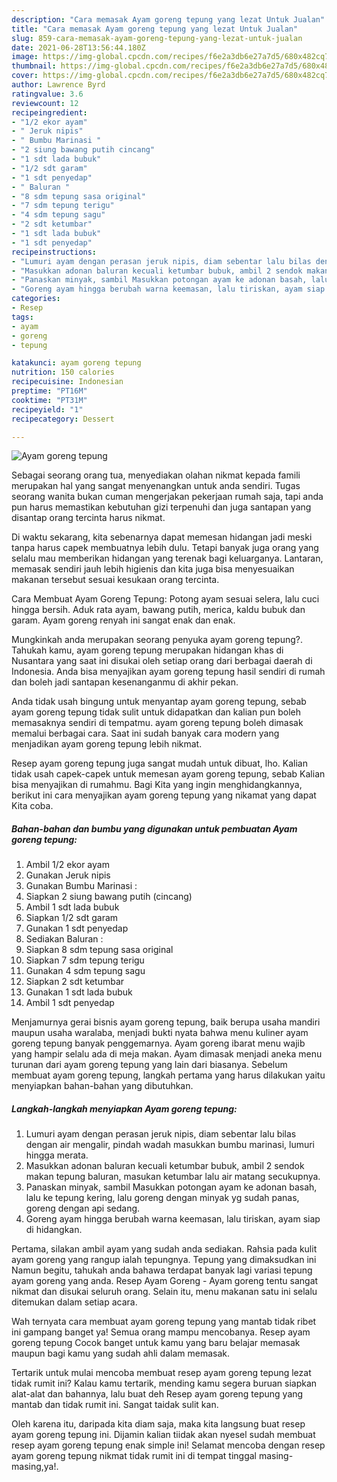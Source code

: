 ```yaml
---
description: "Cara memasak Ayam goreng tepung yang lezat Untuk Jualan"
title: "Cara memasak Ayam goreng tepung yang lezat Untuk Jualan"
slug: 859-cara-memasak-ayam-goreng-tepung-yang-lezat-untuk-jualan
date: 2021-06-28T13:56:44.180Z
image: https://img-global.cpcdn.com/recipes/f6e2a3db6e27a7d5/680x482cq70/ayam-goreng-tepung-foto-resep-utama.jpg
thumbnail: https://img-global.cpcdn.com/recipes/f6e2a3db6e27a7d5/680x482cq70/ayam-goreng-tepung-foto-resep-utama.jpg
cover: https://img-global.cpcdn.com/recipes/f6e2a3db6e27a7d5/680x482cq70/ayam-goreng-tepung-foto-resep-utama.jpg
author: Lawrence Byrd
ratingvalue: 3.6
reviewcount: 12
recipeingredient:
- "1/2 ekor ayam"
- " Jeruk nipis"
- " Bumbu Marinasi "
- "2 siung bawang putih cincang"
- "1 sdt lada bubuk"
- "1/2 sdt garam"
- "1 sdt penyedap"
- " Baluran "
- "8 sdm tepung sasa original"
- "7 sdm tepung terigu"
- "4 sdm tepung sagu"
- "2 sdt ketumbar"
- "1 sdt lada bubuk"
- "1 sdt penyedap"
recipeinstructions:
- "Lumuri ayam dengan perasan jeruk nipis, diam sebentar lalu bilas dengan air mengalir, pindah wadah masukkan bumbu marinasi, lumuri hingga merata."
- "Masukkan adonan baluran kecuali ketumbar bubuk, ambil 2 sendok makan tepung baluran, masukan ketumbar lalu air matang secukupnya."
- "Panaskan minyak, sambil Masukkan potongan ayam ke adonan basah, lalu ke tepung kering, lalu goreng dengan minyak yg sudah panas, goreng dengan api sedang."
- "Goreng ayam hingga berubah warna keemasan, lalu tiriskan, ayam siap di hidangkan."
categories:
- Resep
tags:
- ayam
- goreng
- tepung

katakunci: ayam goreng tepung 
nutrition: 150 calories
recipecuisine: Indonesian
preptime: "PT16M"
cooktime: "PT31M"
recipeyield: "1"
recipecategory: Dessert

---
```



![Ayam goreng tepung](https://img-global.cpcdn.com/recipes/f6e2a3db6e27a7d5/680x482cq70/ayam-goreng-tepung-foto-resep-utama.jpg)

Sebagai seorang orang tua, menyediakan olahan nikmat kepada famili merupakan hal yang sangat menyenangkan untuk anda sendiri. Tugas seorang  wanita bukan cuman mengerjakan pekerjaan rumah saja, tapi anda pun harus memastikan kebutuhan gizi terpenuhi dan juga santapan yang disantap orang tercinta harus nikmat.

Di waktu  sekarang, kita sebenarnya dapat memesan hidangan jadi meski tanpa harus capek membuatnya lebih dulu. Tetapi banyak juga orang yang selalu mau memberikan hidangan yang terenak bagi keluarganya. Lantaran, memasak sendiri jauh lebih higienis dan kita juga bisa menyesuaikan makanan tersebut sesuai kesukaan orang tercinta. 

Cara Membuat Ayam Goreng Tepung: Potong ayam sesuai selera, lalu cuci hingga bersih. Aduk rata ayam, bawang putih, merica, kaldu bubuk dan garam. Ayam goreng renyah ini sangat enak dan enak.

Mungkinkah anda merupakan seorang penyuka ayam goreng tepung?. Tahukah kamu, ayam goreng tepung merupakan hidangan khas di Nusantara yang saat ini disukai oleh setiap orang dari berbagai daerah di Indonesia. Anda bisa menyajikan ayam goreng tepung hasil sendiri di rumah dan boleh jadi santapan kesenanganmu di akhir pekan.

Anda tidak usah bingung untuk menyantap ayam goreng tepung, sebab ayam goreng tepung tidak sulit untuk didapatkan dan kalian pun boleh memasaknya sendiri di tempatmu. ayam goreng tepung boleh dimasak memalui berbagai cara. Saat ini sudah banyak cara modern yang menjadikan ayam goreng tepung lebih nikmat.

Resep ayam goreng tepung juga sangat mudah untuk dibuat, lho. Kalian tidak usah capek-capek untuk memesan ayam goreng tepung, sebab Kalian bisa menyajikan di rumahmu. Bagi Kita yang ingin menghidangkannya, berikut ini cara menyajikan ayam goreng tepung yang nikamat yang dapat Kita coba.

<!--inarticleads1-->

##### Bahan-bahan dan bumbu yang digunakan untuk pembuatan Ayam goreng tepung:

1. Ambil 1/2 ekor ayam
1. Gunakan  Jeruk nipis
1. Gunakan  Bumbu Marinasi :
1. Siapkan 2 siung bawang putih (cincang)
1. Ambil 1 sdt lada bubuk
1. Siapkan 1/2 sdt garam
1. Gunakan 1 sdt penyedap
1. Sediakan  Baluran :
1. Siapkan 8 sdm tepung sasa original
1. Siapkan 7 sdm tepung terigu
1. Gunakan 4 sdm tepung sagu
1. Siapkan 2 sdt ketumbar
1. Gunakan 1 sdt lada bubuk
1. Ambil 1 sdt penyedap


Menjamurnya gerai bisnis ayam goreng tepung, baik berupa usaha mandiri maupun usaha waralaba, menjadi bukti nyata bahwa menu kuliner ayam goreng tepung banyak penggemarnya. Ayam goreng ibarat menu wajib yang hampir selalu ada di meja makan. Ayam dimasak menjadi aneka menu turunan dari ayam goreng tepung yang lain dari biasanya. Sebelum membuat ayam goreng tepung, langkah pertama yang harus dilakukan yaitu menyiapkan bahan-bahan yang dibutuhkan. 

<!--inarticleads2-->

##### Langkah-langkah menyiapkan Ayam goreng tepung:

1. Lumuri ayam dengan perasan jeruk nipis, diam sebentar lalu bilas dengan air mengalir, pindah wadah masukkan bumbu marinasi, lumuri hingga merata.
1. Masukkan adonan baluran kecuali ketumbar bubuk, ambil 2 sendok makan tepung baluran, masukan ketumbar lalu air matang secukupnya.
1. Panaskan minyak, sambil Masukkan potongan ayam ke adonan basah, lalu ke tepung kering, lalu goreng dengan minyak yg sudah panas, goreng dengan api sedang.
1. Goreng ayam hingga berubah warna keemasan, lalu tiriskan, ayam siap di hidangkan.


Pertama, silakan ambil ayam yang sudah anda sediakan. Rahsia pada kulit ayam goreng yang rangup ialah tepungnya. Tepung yang dimaksudkan ini Namun begitu, tahukah anda bahawa terdapat banyak lagi variasi tepung ayam goreng yang anda. Resep Ayam Goreng - Ayam goreng tentu sangat nikmat dan disukai seluruh orang. Selain itu, menu makanan satu ini selalu ditemukan dalam setiap acara. 

Wah ternyata cara membuat ayam goreng tepung yang mantab tidak ribet ini gampang banget ya! Semua orang mampu mencobanya. Resep ayam goreng tepung Cocok banget untuk kamu yang baru belajar memasak maupun bagi kamu yang sudah ahli dalam memasak.

Tertarik untuk mulai mencoba membuat resep ayam goreng tepung lezat tidak rumit ini? Kalau kamu tertarik, mending kamu segera buruan siapkan alat-alat dan bahannya, lalu buat deh Resep ayam goreng tepung yang mantab dan tidak rumit ini. Sangat taidak sulit kan. 

Oleh karena itu, daripada kita diam saja, maka kita langsung buat resep ayam goreng tepung ini. Dijamin kalian tiidak akan nyesel sudah membuat resep ayam goreng tepung enak simple ini! Selamat mencoba dengan resep ayam goreng tepung nikmat tidak rumit ini di tempat tinggal masing-masing,ya!.

